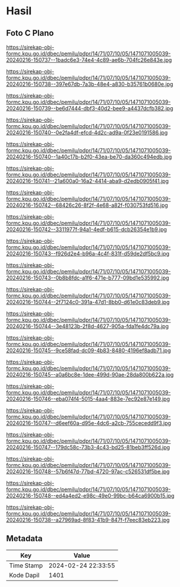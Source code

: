 # Hasil

## Foto C Plano

https://sirekap-obj-formc.kpu.go.id/dbec/pemilu/pdpr/14/71/07/10/05/1471071005039-20240216-150737--1badc6e3-74e4-4c89-ae6b-704fc26e843e.jpg

https://sirekap-obj-formc.kpu.go.id/dbec/pemilu/pdpr/14/71/07/10/05/1471071005039-20240216-150738--397e67db-7a3b-48e4-a830-b35761b0680e.jpg

https://sirekap-obj-formc.kpu.go.id/dbec/pemilu/pdpr/14/71/07/10/05/1471071005039-20240216-150739--be6d7444-dbf3-40d2-bee9-a4437dcfb382.jpg

https://sirekap-obj-formc.kpu.go.id/dbec/pemilu/pdpr/14/71/07/10/05/1471071005039-20240216-150740--0e2fa4df-efcd-4d2c-ad9a-0f23e0191586.jpg

https://sirekap-obj-formc.kpu.go.id/dbec/pemilu/pdpr/14/71/07/10/05/1471071005039-20240216-150740--1a40c17b-b2f0-43ea-be70-da360c494edb.jpg

https://sirekap-obj-formc.kpu.go.id/dbec/pemilu/pdpr/14/71/07/10/05/1471071005039-20240216-150741--21a600a0-16a2-4414-aba9-d2edb0905f41.jpg

https://sirekap-obj-formc.kpu.go.id/dbec/pemilu/pdpr/14/71/07/10/05/1471071005039-20240216-150742--68426c26-8f2f-4e68-a82f-f030753fd516.jpg

https://sirekap-obj-formc.kpu.go.id/dbec/pemilu/pdpr/14/71/07/10/05/1471071005039-20240216-150742--3311977f-94a1-4edf-b615-dcb26354e1b9.jpg

https://sirekap-obj-formc.kpu.go.id/dbec/pemilu/pdpr/14/71/07/10/05/1471071005039-20240216-150743--f926d2e4-b96a-4c4f-831f-d59de2df5bc9.jpg

https://sirekap-obj-formc.kpu.go.id/dbec/pemilu/pdpr/14/71/07/10/05/1471071005039-20240216-150743--0b8b8fdc-a1f6-471e-b777-09bd1e535992.jpg

https://sirekap-obj-formc.kpu.go.id/dbec/pemilu/pdpr/14/71/07/10/05/1471071005039-20240216-150744--2f7124c0-391a-47d1-8bb0-d61e0c83deb9.jpg

https://sirekap-obj-formc.kpu.go.id/dbec/pemilu/pdpr/14/71/07/10/05/1471071005039-20240216-150744--3e48123b-2f8d-4627-905a-fda1fe4dc79a.jpg

https://sirekap-obj-formc.kpu.go.id/dbec/pemilu/pdpr/14/71/07/10/05/1471071005039-20240216-150745--9ce58fad-dc09-4b83-8480-4196ef8adb71.jpg

https://sirekap-obj-formc.kpu.go.id/dbec/pemilu/pdpr/14/71/07/10/05/1471071005039-20240216-150745--a0a6bc8e-1dee-499d-90ae-28da800b622a.jpg

https://sirekap-obj-formc.kpu.go.id/dbec/pemilu/pdpr/14/71/07/10/05/1471071005039-20240216-150746--eba074f4-5015-4aa4-883e-7ec92e87e149.jpg

https://sirekap-obj-formc.kpu.go.id/dbec/pemilu/pdpr/14/71/07/10/05/1471071005039-20240216-150747--d6eef60a-d95e-4dc6-a2cb-755cecedd9f3.jpg

https://sirekap-obj-formc.kpu.go.id/dbec/pemilu/pdpr/14/71/07/10/05/1471071005039-20240216-150747--179dc58c-73b3-4c43-bd25-81beb3ff526d.jpg

https://sirekap-obj-formc.kpu.go.id/dbec/pemilu/pdpr/14/71/07/10/05/1471071005039-20240216-150748--57b6f47d-77bd-4720-97ac-c526531df5be.jpg

https://sirekap-obj-formc.kpu.go.id/dbec/pemilu/pdpr/14/71/07/10/05/1471071005039-20240216-150748--ed4a4ed2-e98c-49e0-99bc-b64ca6900b15.jpg

https://sirekap-obj-formc.kpu.go.id/dbec/pemilu/pdpr/14/71/07/10/05/1471071005039-20240216-150738--a27969ad-8f83-41b9-847f-f7eec83eb223.jpg


## Metadata

| Key        | Value               |
| ---------- | ------------------- |
| Time Stamp | 2024-02-24 22:33:55 |
| Kode Dapil | 1401                |



